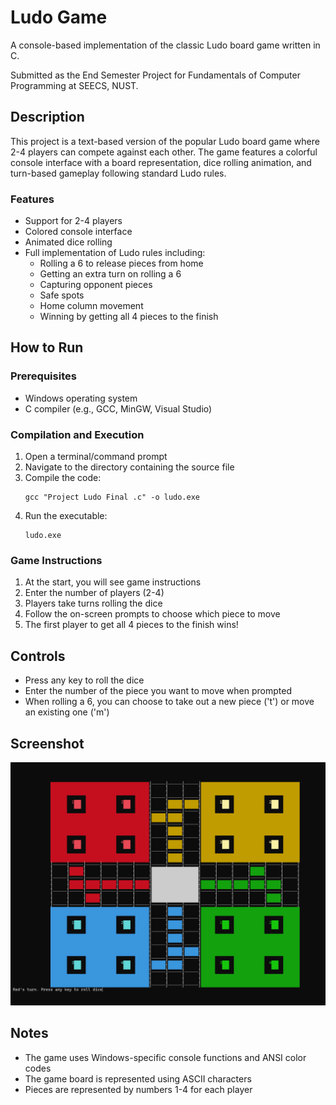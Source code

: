# Ludo Game

A console-based implementation of the classic Ludo board game written in C.

Submitted as the End Semester Project for Fundamentals of Computer Programming at SEECS, NUST.

## Description

This project is a text-based version of the popular Ludo board game where 2-4 players can compete against each other. The game features a colorful console interface with a board representation, dice rolling animation, and turn-based gameplay following standard Ludo rules.

### Features

- Support for 2-4 players
- Colored console interface
- Animated dice rolling
- Full implementation of Ludo rules including:
  - Rolling a 6 to release pieces from home
  - Getting an extra turn on rolling a 6
  - Capturing opponent pieces
  - Safe spots
  - Home column movement
  - Winning by getting all 4 pieces to the finish

## How to Run

### Prerequisites

- Windows operating system
- C compiler (e.g., GCC, MinGW, Visual Studio)

### Compilation and Execution

1. Open a terminal/command prompt
2. Navigate to the directory containing the source file
3. Compile the code:
   ```
   gcc "Project Ludo Final .c" -o ludo.exe
   ```
4. Run the executable:
   ```
   ludo.exe
   ```

### Game Instructions

1. At the start, you will see game instructions
2. Enter the number of players (2-4)
3. Players take turns rolling the dice
4. Follow the on-screen prompts to choose which piece to move
5. The first player to get all 4 pieces to the finish wins!

## Controls

- Press any key to roll the dice
- Enter the number of the piece you want to move when prompted
- When rolling a 6, you can choose to take out a new piece ('t') or move an existing one ('m')

## Screenshot

![Screenshot of Gameplay](screenshots/Gameplay_1.png)

## Notes

- The game uses Windows-specific console functions and ANSI color codes
- The game board is represented using ASCII characters
- Pieces are represented by numbers 1-4 for each player 